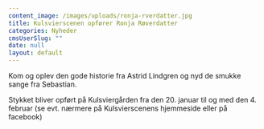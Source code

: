 ```yaml
---
content_image: /images/uploads/ronja-rverdatter.jpg
title: Kulsvierscenen opfører Ronja Røverdatter
categories: Nyheder
cmsUserSlug: ""
date: null
layout: default
---
```


Kom og oplev den gode historie fra Astrid Lindgren og nyd de smukke sange fra Sebastian.

Stykket bliver opført på Kulsviergården fra den 20. januar til og med den 4. februar (se evt. nærmere på Kulsvierscenens hjemmeside eller på facebook) 
 